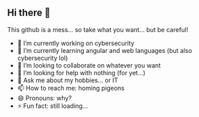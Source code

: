 ## Hi there 👋

This github is a mess... so take what you want... but be careful! 

- 🔭 I’m currently working on cybersecurity
- 🌱 I’m currently learning angular and web languages (but also cybersecurity lol)
- 👯 I’m looking to collaborate on whatever you want
- 🤔 I’m looking for help with nothing (for yet...)
- 💬 Ask me about my hobbies... or IT
- 📫 How to reach me: homing pigeons
- 😄 Pronouns: why?
- ⚡ Fun fact: still loading...

<!--
**polo74/polo74** is a ✨ _special_ ✨ repository because its `README.md` (this file) appears on your GitHub profile.

Here are some ideas to get you started:

- 🔭 I’m currently working on ...
- 🌱 I’m currently learning ...
- 👯 I’m looking to collaborate on ...
- 🤔 I’m looking for help with ...
- 💬 Ask me about ...
- 📫 How to reach me: ...
- 😄 Pronouns: ...
- ⚡ Fun fact: ...
-->

